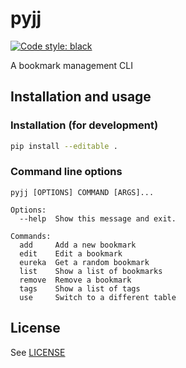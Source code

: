 # pyjj
[![Code style: black](https://img.shields.io/badge/code%20style-black-000000.svg)](https://github.com/python/black)

A bookmark management CLI



## Installation and usage

### Installation (for development)
```bash
pip install --editable .
```

### Command line options
```text
pyjj [OPTIONS] COMMAND [ARGS]...

Options:
  --help  Show this message and exit.

Commands:
  add     Add a new bookmark
  edit    Edit a bookmark
  eureka  Get a random bookmark
  list    Show a list of bookmarks
  remove  Remove a bookmark
  tags    Show a list of tags
  use     Switch to a different table
```

## License
See [LICENSE](https://github.com/achooan/pyjj/blob/master/LICENSE)
